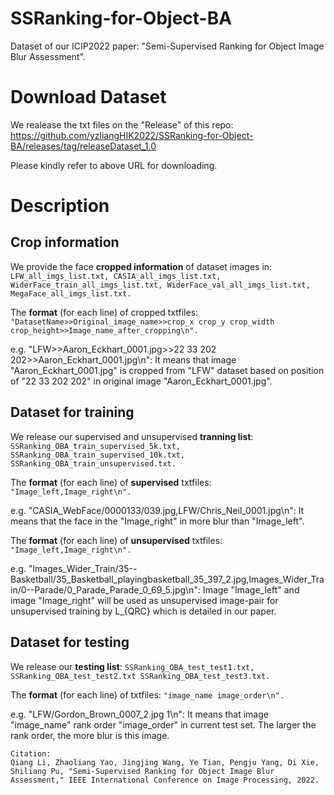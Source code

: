 # SSRanking-for-Object-BA
Dataset of our ICIP2022 paper: "Semi-Supervised Ranking for Object Image Blur Assessment".

# Download Dataset

We realease the txt files on the "Release" of this repo: https://github.com/yzliangHIK2022/SSRanking-for-Object-BA/releases/tag/releaseDataset_1.0

Please kindly refer to above URL for downloading.


# Description
## Crop information
We provide the face **cropped information** of dataset images in: 
```LFW_all_imgs_list.txt, CASIA_all_imgs_list.txt, WiderFace_train_all_imgs_list.txt, WiderFace_val_all_imgs_list.txt, MegaFace_all_imgs_list.txt.```

The **format** (for each line) of cropped txtfiles: 
```"DatasetName>>Original_image_name>>crop_x crop_y crop_width crop_height>>Image_name_after_cropping\n".```

e.g. "LFW>>Aaron_Eckhart_0001.jpg>>22 33 202 202>>Aaron_Eckhart_0001.jpg\n": 
It means that image "Aaron_Eckhart_0001.jpg" is cropped from "LFW" dataset based on position of "22 33 202 202" in original image "Aaron_Eckhart_0001.jpg".


## Dataset for training 
We release our supervised and unsupervised **tranning list**:
```SSRanking_OBA_train_supervised_5k.txt, SSRanking_OBA_train_supervised_10k.txt, SSRanking_OBA_train_unsupervised.txt.```

The **format** (for each line) of **supervised** txtfiles: 
```"Image_left,Image_right\n".```

e.g. "CASIA_WebFace/0000133/039.jpg,LFW/Chris_Neil_0001.jpg\n": 
It means that the face in the "Image_right" in more blur than "Image_left".

The **format** (for each line) of **unsupervised** txtfiles: 
```"Image_left,Image_right\n".```

e.g. "Images_Wider_Train/35--Basketball/35_Basketball_playingbasketball_35_397_2.jpg,Images_Wider_Train/0--Parade/0_Parade_Parade_0_69_5.jpg\n": 
Image "Image_left" and image "Image_right" will be used as unsupervised image-pair for unsupervised training by L_{QRC} which is detailed in our paper.


## Dataset for testing
We release our **testing list**: 
```SSRanking_OBA_test_test1.txt, SSRanking_OBA_test_test2.txt SSRanking_OBA_test_test3.txt.```

The **format** (for each line) of txtfiles: 
```"image_name image_order\n".```

e.g. "LFW/Gordon_Brown_0007_2.jpg 1\n": 
It means that image "image_name" rank order "image_order" in current test set. The larger the rank order, the more blur is this image.


```
Citation:
Qiang Li, Zhaoliang Yao, Jingjing Wang, Ye Tian, Pengju Yang, Di Xie, Shiliang Pu, "Semi-Supervised Ranking for Object Image Blur Assessment," IEEE International Conference on Image Processing, 2022.
```
